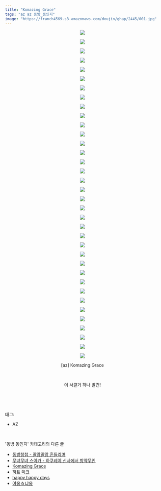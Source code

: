 ```yaml
---
title: "Komazing Grace"
tags: "az az 동방_동인지"
image: "https://franch4569.s3.amazonaws.com/doujin/ghap/2445/001.jpg"
---
```

<div class="article">
<p style="text-align: center; clear: none; float: none;"><img src="{{ site.imgserver2 }}/ghap/2445/001.jpg"/></p>
<p style="text-align: center; clear: none; float: none;"><img src="{{ site.imgserver2 }}/ghap/2445/002.jpg"/></p>
<p style="text-align: center; clear: none; float: none;"><img src="{{ site.imgserver2 }}/ghap/2445/003.jpg"/></p>
<p style="text-align: center; clear: none; float: none;"><img src="{{ site.imgserver2 }}/ghap/2445/004.jpg"/></p>
<p style="text-align: center; clear: none; float: none;"><img src="{{ site.imgserver2 }}/ghap/2445/005.jpg"/></p>
<p style="text-align: center; clear: none; float: none;"><img src="{{ site.imgserver2 }}/ghap/2445/006.jpg"/></p>
<p style="text-align: center; clear: none; float: none;"><img src="{{ site.imgserver2 }}/ghap/2445/007.jpg"/></p>
<p style="text-align: center; clear: none; float: none;"><img src="{{ site.imgserver2 }}/ghap/2445/008.jpg"/></p>
<p style="text-align: center; clear: none; float: none;"><img src="{{ site.imgserver2 }}/ghap/2445/009.jpg"/></p>
<p style="text-align: center; clear: none; float: none;"><img src="{{ site.imgserver2 }}/ghap/2445/010.jpg"/></p>
<p style="text-align: center; clear: none; float: none;"><img src="{{ site.imgserver2 }}/ghap/2445/011.jpg"/></p>
<p style="text-align: center; clear: none; float: none;"><img src="{{ site.imgserver2 }}/ghap/2445/012.jpg"/></p>
<p style="text-align: center; clear: none; float: none;"><img src="{{ site.imgserver2 }}/ghap/2445/013.jpg"/></p>
<p style="text-align: center; clear: none; float: none;"><img src="{{ site.imgserver2 }}/ghap/2445/014.jpg"/></p>
<p style="text-align: center; clear: none; float: none;"><img src="{{ site.imgserver2 }}/ghap/2445/015.jpg"/></p>
<p style="text-align: center; clear: none; float: none;"><img src="{{ site.imgserver2 }}/ghap/2445/016.jpg"/></p>
<p style="text-align: center; clear: none; float: none;"><img src="{{ site.imgserver2 }}/ghap/2445/017.jpg"/></p>
<p style="text-align: center; clear: none; float: none;"><img src="{{ site.imgserver2 }}/ghap/2445/018.jpg"/></p>
<p style="text-align: center; clear: none; float: none;"><img src="{{ site.imgserver2 }}/ghap/2445/019.jpg"/></p>
<p style="text-align: center; clear: none; float: none;"><img src="{{ site.imgserver2 }}/ghap/2445/020.jpg"/></p>
<p style="text-align: center; clear: none; float: none;"><img src="{{ site.imgserver2 }}/ghap/2445/021.jpg"/></p>
<p style="text-align: center; clear: none; float: none;"><img src="{{ site.imgserver2 }}/ghap/2445/022.jpg"/></p>
<p style="text-align: center; clear: none; float: none;"><img src="{{ site.imgserver2 }}/ghap/2445/023.jpg"/></p>
<p style="text-align: center; clear: none; float: none;"><img src="{{ site.imgserver2 }}/ghap/2445/024.jpg"/></p>
<p style="text-align: center; clear: none; float: none;"><img src="{{ site.imgserver2 }}/ghap/2445/025.jpg"/></p>
<p style="text-align: center; clear: none; float: none;"><img src="{{ site.imgserver2 }}/ghap/2445/026.jpg"/></p>
<p style="text-align: center; clear: none; float: none;"><img src="{{ site.imgserver2 }}/ghap/2445/027.jpg"/></p>
<p style="text-align: center; clear: none; float: none;"><img src="{{ site.imgserver2 }}/ghap/2445/028.jpg"/></p>
<p style="text-align: center; clear: none; float: none;"><img src="{{ site.imgserver2 }}/ghap/2445/029.jpg"/></p>
<p style="text-align: center; clear: none; float: none;"><img src="{{ site.imgserver2 }}/ghap/2445/030.jpg"/></p>
<p style="text-align: center; clear: none; float: none;"><img src="{{ site.imgserver2 }}/ghap/2445/031.jpg"/></p>
<p style="text-align: center; clear: none; float: none;"><img src="{{ site.imgserver2 }}/ghap/2445/032.jpg"/></p>
<p style="text-align: center; clear: none; float: none;"><img src="{{ site.imgserver2 }}/ghap/2445/033.jpg"/></p>
<p style="text-align: center; clear: none; float: none;"><img src="{{ site.imgserver2 }}/ghap/2445/034.jpg"/></p>
<p style="text-align: center; clear: none; float: none;"><img src="{{ site.imgserver2 }}/ghap/2445/035.jpg"/></p>
<p style="text-align: center; clear: none; float: none;"><img src="{{ site.imgserver2 }}/ghap/2445/036.jpg"/></p>
<p style="text-align: center; clear: none; float: none;">[az] Komazing Grace</p>
<p style="text-align: center; clear: none; float: none;"><br/></p>
<p style="text-align: center; clear: none; float: none;">이 서클거 하나 발견!</p>
<p><br/></p>
</div><br/>
<div class="tagTrail">
<p>태그: </p>
<ul>
<li>AZ</li>
</ul>
</div><br/>
<div class="another">
<p>'동방 동인지' 카테고리의 다른 글</p>
<ul>
<li><a href="/ghap_2447">동방청첩 - 딸랑딸랑 흔들리며</a></li>
<li><a href="/ghap_2446">무녀무녀 스이카 - 하쿠레이 신사에서 방약무인</a></li>
<li><a href="/ghap_2445">Komazing Grace</a></li>
<li><a href="/ghap_2442">하트 마크</a></li>
<li><a href="/ghap_2441">happy happy days</a></li>
<li><a href="/ghap_2440">야옹☆냐옹</a></li>
</ul>
</div><br/>
<div class="cb_module cb_fluid">
<div class="cb_wrt cb_profile">
</div><!-- commentList close -->
</div><br/>
